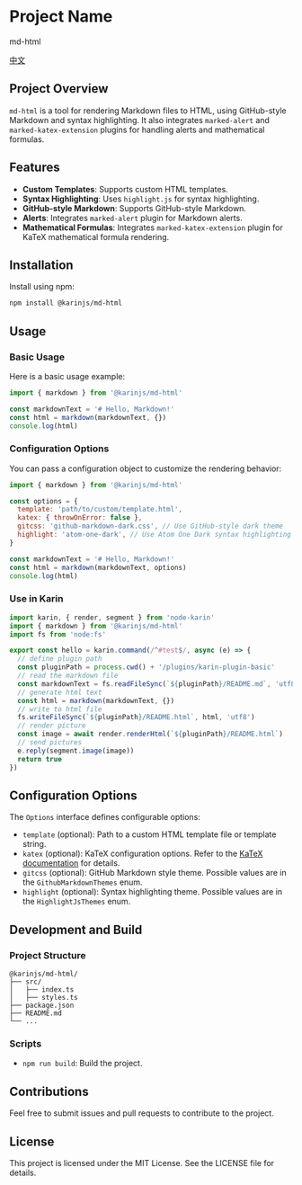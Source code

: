 # Project Name

md-html

[中文](README_ZH.md)

## Project Overview

`md-html` is a tool for rendering Markdown files to HTML, using GitHub-style Markdown and syntax highlighting. It also integrates `marked-alert` and `marked-katex-extension` plugins for handling alerts and mathematical formulas.

## Features

- **Custom Templates**: Supports custom HTML templates.
- **Syntax Highlighting**: Uses `highlight.js` for syntax highlighting.
- **GitHub-style Markdown**: Supports GitHub-style Markdown.
- **Alerts**: Integrates `marked-alert` plugin for Markdown alerts.
- **Mathematical Formulas**: Integrates `marked-katex-extension` plugin for KaTeX mathematical formula rendering.

## Installation

Install using npm:

```bash
npm install @karinjs/md-html
```

## Usage

### Basic Usage

Here is a basic usage example:

```javascript
import { markdown } from '@karinjs/md-html'

const markdownText = '# Hello, Markdown!'
const html = markdown(markdownText, {})
console.log(html)
```

### Configuration Options

You can pass a configuration object to customize the rendering behavior:

```javascript
import { markdown } from '@karinjs/md-html'

const options = {
  template: 'path/to/custom/template.html',
  katex: { throwOnError: false },
  gitcss: 'github-markdown-dark.css', // Use GitHub-style dark theme
  highlight: 'atom-one-dark', // Use Atom One Dark syntax highlighting theme
}

const markdownText = '# Hello, Markdown!'
const html = markdown(markdownText, options)
console.log(html)
```

### Use in Karin

```javascript
import karin, { render, segment } from 'node-karin'
import { markdown } from '@karinjs/md-html'
import fs from 'node:fs'

export const hello = karin.command(/^#test$/, async (e) => {
  // define plugin path
  const pluginPath = process.cwd() + '/plugins/karin-plugin-basic'
  // read the markdown file
  const markdownText = fs.readFileSync(`${pluginPath}/README.md`, 'utf8')
  // generate html text
  const html = markdown(markdownText, {})
  // write to html file
  fs.writeFileSync(`${pluginPath}/README.html`, html, 'utf8')
  // render picture
  const image = await render.renderHtml(`${pluginPath}/README.html`)
  // send pictures
  e.reply(segment.image(image))
  return true
})

```

## Configuration Options

The `Options` interface defines configurable options:

- `template` (optional): Path to a custom HTML template file or template string.
- `katex` (optional): KaTeX configuration options. Refer to the [KaTeX documentation](https://katex.org/docs/options.html) for details.
- `gitcss` (optional): GitHub Markdown style theme. Possible values are in the `GithubMarkdownThemes` enum.
- `highlight` (optional): Syntax highlighting theme. Possible values are in the `HighlightJsThemes` enum.

## Development and Build

### Project Structure

```
@karinjs/md-html/
├── src/
│   ├── index.ts
│   ├── styles.ts
├── package.json
├── README.md
└── ...
```

### Scripts

- `npm run build`: Build the project.

## Contributions

Feel free to submit issues and pull requests to contribute to the project.

## License

This project is licensed under the MIT License. See the LICENSE file for details.
